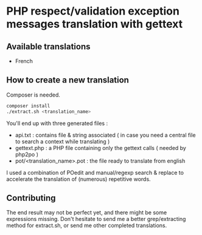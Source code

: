 # PHP respect/validation exception messages translation with gettext

## Available translations
- French

## How to create  a new translation
Composer is needed.

``` Bash
composer install
./extract.sh <translation_name>
```

You'll end up with three generated files :
- api.txt : contains file & string associated ( in case you need a central file to search a context while translating )
- gettext.php : a PHP file containing only the gettext calls ( needed by php2po )
- pot/<translation_name>.pot : the file ready to translate from english

I used a combination of POedit and manual/regexp search & replace to accelerate the translation of (numerous) repetitive words.  

## Contributing
The end result may not be perfect yet, and there might be some expressions missing. Don't hesitate to send me a better grep/extracting method for extract.sh, or send me other completed translations.
